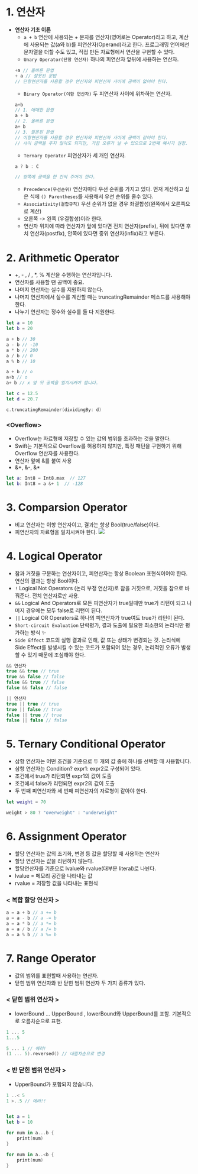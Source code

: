 # 1. 연산자
* **연산자 기초 이론**
  - `a + b` 연산에 사용되는 + 문자를 연산자(영어로는 Operator)라고 하고, 계산에 사용되는 값(a와 b)를 피연산자(Operand)라고 한다. 프로그래밍    언어에선 문자열을 더할 수도 있고, 직접 만든 자료형에서 연산을 구현할 수 있다.
  - `Unary Operator(단항 연산자)` 하나의 피연산자 앞뒤에 사용하는 연산자.
  ```swift
  +a // 올바른 문법
  + a // 잘못된 문법
  // 단항연산자를 사용할 경우 연산자와 피연산자 사이에 공백이 없어야 한다.
  ```
  - `Binary Operator(이항 연산자)` 두 피연산자 사이에 위차하는 연산자.
  ```swift
  a+b
  // 1. 애매한 문법
  a + b
  // 2. 올바른 문법
  a+ b
  // 3. 잘몬된 문법
  // 이항연산자를 사용할 경우 연산자와 피연산자 사이에 공백이 같아야 한다.
  // 사이 공백을 주지 않아도 되지만, 가끔 오류가 날 수 있으므로 2번째 예시가 권장.
  ```
  - `Ternary Operator` 피연산자가 세 개인 연산자.
  ```swift
  a ? b : C

  // 양쪽에 공백을 한 칸씩 주어야 한다.
  ```
  - `Precedence(우선순위)` 연산자마다 우선 순위를 가지고 있다. 먼저 계산하고 싶은 식에 `() Parentheses`를 사용해서 우선 순위를 줄수 있다.
  - `Associativity(결합규칙)` 우선 순위가 없을 경우 좌결합성(왼쪽에서 오른쪽으로 계산)
  - 오른쪽 -> 왼쪽 (우결합성)이라 한다.
  - 연산자 위치에 따라 연산자가 앞에 있다면 전치 연산자(prefix), 뒤에 있다면 후치 연산자(postfix), 안쪽에 있다면 중위 연산자(infix)라고 부른다.

# 2. Arithmetic Operator
* +, - , / , *, % 계산을 수행하는 연산자입니다.
* 연산자를 사용할 땐 공백이 중요.
* 나머지 연산자는 실수를 지원하지 않는다.
* 나머지 연산자에서 실수를 계산할 때는 truncatingRemainder 메소드를 사용해야 한다.
* 나누기 연산자는 정수와 실수를 둘 다 지원한다.

```swift
let a = 10
let b = 20

a + b // 30
a - b // -10
a * b // 200
a / b // 0
a % b // 10

a + b // o
a+b // o
a+ b // x 앞 뒤 공백을 일치시켜야 합니다.

let c = 12.5
let d = 20.7

c.truncatingRemainder(dividingBy: d)
```
### <**Overflow**>
* Overflow는 자료형에 저장할 수 있는 값의 범위를 초과하는 것을 말한다.
* Swift는 기본적으로 Overflow를 허용하지 않지만, 특정 패턴을 구현하기 위해 Overflow 연산자를 사용한다.
* 연산자 앞에 &를 붙여 사용
* &+, &-, &*
```swift
let a: Int8 = Int8.max  // 127
let b: Int8 = a &+ 1  // -128
```

# 3. Comparsion Operator
* 비교 연산자는 이항 연산자이고, 결과는 항상 Bool(true/false)이다.
* 피연산자의 자료형을 일치시켜야 한다.
![](https://images.velog.io/images/din0121/post/bbf09b7e-f42a-4328-aa57-fe1da72b0f71/%E1%84%89%E1%85%B3%E1%84%8F%E1%85%B3%E1%84%85%E1%85%B5%E1%86%AB%E1%84%89%E1%85%A3%E1%86%BA%202021-04-20%20%E1%84%8B%E1%85%A9%E1%84%92%E1%85%AE%201.09.46.png)

# 4. Logical Operator 
* 참과 거짓을 구분하는 연산자이고, 피연산자는 항상 Boolean 표현식이어야 한다. 연산의 결과는 항상 Bool이다.
* `!` Logical Not Operators (논리 부정 연산자)로 참을 거짓으로, 거짓을 참으로 바꿔준다. 전치 연산자로만 사용.
* `&&` Logical And Operators로 모든 피연산자가 true일때만 true가 리턴이 되고 나머지 경우에는 모두 false로 리턴이 된다.
* `||` Logical OR Operators로 하나의 피연산자가 true여도 true가 리턴이 된다.
* `Short-circuit Evaluation` 단락평가, 결과 도출에 필요한 최소한의 논리식만 평가하는 방식 ✨
* `Side Effect` 코드의 실행 결과로 인해, 값 또는 상태가 변경되는 것. 논리식에 Side Effect를 발생시킬 수 있는 코드가 포함되어 있는 경우, 논리적인 오류가 발생할 수 있기 때문에 조심해야 한다.

 ```swift
 && 연산자 
true && true // true
true && false // false
false && true // false
false && false // false

|| 연산자
true || true // true
true || false // true
false || true // true
false || false // false
 ```
# 5. Ternary Conditional Operator
* 삼항 연산자는 어떤 조건을 기준으로 두 개의 값 중에 하나를 선택할 때 사용합니다.
* 삼항 연산자는 Condition? expr1: expr2로 구성되어 있다.
* 조건에서 true가 리턴되면 expr1의 값이 도출
* 조건에서 false가 리턴되면 expr2의 값이 도출
* 두 번째 피연산자와 세 번째 피연산자의 자료형이 같아야 한다.
```swift
let weight = 70

weight > 80 ? "overweight" : "underweight"
```

# 6. Assignment Operator
* 할당 연산자는 값의 초기화, 변경 등 값을 할당할 때 사용하는 연산자
* 할당 연산자는 값을 리턴하지 않는다.
* 할당연산자를 기준으로 lvalue와 rvalue(대부분 literal)로 나뉜다.
* lvalue = 메모리 공간을 나타내는 값
* rvalue = 저장할 값을 나타내는 표현식

### **< 복합 할당 연산자 >**
```swift
a = a + b // a += b
a = a - b // a -= b
a = a * b // a *= b
a = a / b // a /= b
a = a % b // a %= b
```
# 7. Range Operator
* 값의 범위를 표현할때 사용하는 연산자.
* 닫힌 범위 연산자와 반 닫힌 범위 연산자 두 가지 종류가 있다.

### < 닫힌 범위 연산자 >
* lowerBound ... UpperBound , lowerBound와 UpperBound를 포함. 기본적으로 오름차순으로 표현.
```swift
1 ... 5 
1...5

5 ... 1 // 에러!
(1 ... 5).reversed() // 내림차순으로 변경
```
### < 반 닫힌 범위 연산자 >
* UpperBound가 포함되지 않습니다.

```swift
1 ..< 5
1 >..5 // 에러!!


let a = 1
let b = 10

for num in a...b {
    print(num)
}

for num in a..<b {
    print(num)
}
```


